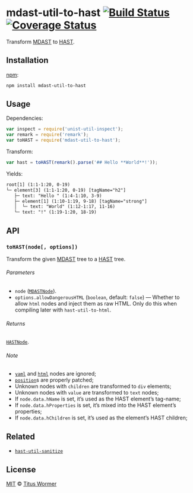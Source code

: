 # mdast-util-to-hast [![Build Status][travis-badge]][travis] [![Coverage Status][codecov-badge]][codecov]

<!--lint disable heading-increment list-item-spacing-->

Transform [MDAST][] to [HAST][].

## Installation

[npm][npm-install]:

```bash
npm install mdast-util-to-hast
```

## Usage

Dependencies:

```javascript
var inspect = require('unist-util-inspect');
var remark = require('remark');
var toHAST = require('mdast-util-to-hast');
```

Transform:

```javascript
var hast = toHAST(remark().parse('## Hello **World**!'));
```

Yields:

```txt
root[1] (1:1-1:20, 0-19)
└─ element[3] (1:1-1:20, 0-19) [tagName="h2"]
   ├─ text: "Hello " (1:4-1:10, 3-9)
   ├─ element[1] (1:10-1:19, 9-18) [tagName="strong"]
   │  └─ text: "World" (1:12-1:17, 11-16)
   └─ text: "!" (1:19-1:20, 18-19)
```

## API

### `toHAST(node[, options])`

Transform the given [MDAST][] tree to a [HAST][] tree.

###### Parameters

*   `node` ([`MDASTNode`][mdast]).
*   `options.allowDangerousHTML` (`boolean`, default: `false`)
    — Whether to allow `html` nodes and inject them as raw HTML.
    Only do this when compiling later with `hast-util-to-html`.

###### Returns

[`HASTNode`][hast].

###### Note

*   [`yaml`][mdast-yaml] and [`html`][mdast-html] nodes are ignored;
*   [`position`][unist-position]s are properly patched;
*   Unknown nodes with `children` are transformed to `div` elements;
*   Unknown nodes with `value` are transformed to `text` nodes;
*   If `node.data.hName` is set, it’s used as the HAST element’s tag-name;
*   If `node.data.hProperties` is set, it’s mixed into the HAST element’s
    properties;
*   If `node.data.hChildren` is set, it’s used as the element’s HAST
    children;

## Related

*   [`hast-util-sanitize`][hast-util-sanitize]

## License

[MIT][license] © [Titus Wormer][author]

<!-- Definitions -->

[travis-badge]: https://img.shields.io/travis/wooorm/mdast-util-to-hast.svg

[travis]: https://travis-ci.org/wooorm/mdast-util-to-hast

[codecov-badge]: https://img.shields.io/codecov/c/github/wooorm/mdast-util-to-hast.svg

[codecov]: https://codecov.io/github/wooorm/mdast-util-to-hast

[npm-install]: https://docs.npmjs.com/cli/install

[license]: LICENSE

[author]: http://wooorm.com

[mdast]: https://github.com/wooorm/mdast

[hast]: https://github.com/wooorm/hast

[mdast-yaml]: https://github.com/wooorm/mdast#yaml

[mdast-html]: https://github.com/wooorm/mdast#html

[unist-position]: https://github.com/wooorm/unist#location

[hast-util-sanitize]: https://github.com/wooorm/hast-util-sanitize
